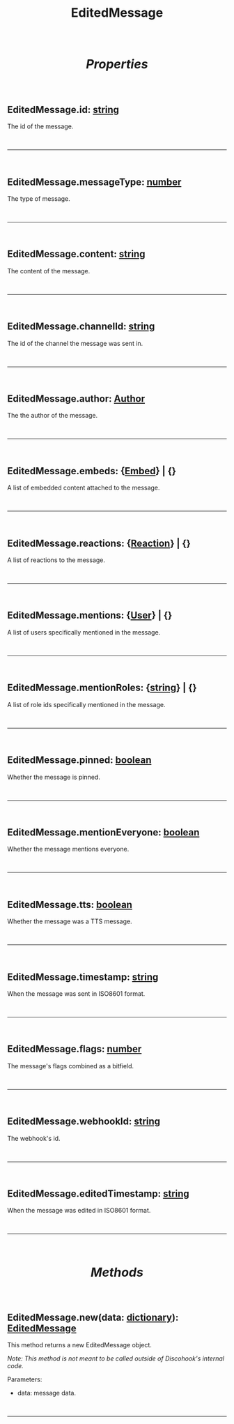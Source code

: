 # <p align = "center">**EditedMessage**</p>

<br>

# <p align = "center">*Properties*</p>

<br>

## **EditedMessage.id**: [string](https://create.roblox.com/docs/scripting/luau/strings)
The id of the message.

<br>
<hr>
<br>

## **EditedMessage.messageType**: [number](https://create.roblox.com/docs/scripting/luau/numbers)
The type of message.

<br>
<hr>
<br>

## **EditedMessage.content**: [string](https://create.roblox.com/docs/scripting/luau/strings)
The content of the message.

<br>
<hr>
<br>

## **EditedMessage.channelId**: [string](https://create.roblox.com/docs/scripting/luau/strings)
The id of the channel the message was sent in.

<br>
<hr>
<br>

## **EditedMessage.author**: [Author](/docs/Author.md)
The the author of the message.

<br>
<hr>
<br>

## **EditedMessage.embeds**: {[Embed](/docs/Embed.md)} | {}
A list of embedded content attached to the message.

<br>
<hr>
<br>

## **EditedMessage.reactions**: {[Reaction](/docs/Reaction.md)} | {}
A list of reactions to the message.

<br>
<hr>
<br>

## **EditedMessage.mentions**: {[User](/docs/User.md)} | {}
A list of users specifically mentioned in the message.

<br>
<hr>
<br>

## **EditedMessage.mentionRoles**: {[string](https://create.roblox.com/docs/scripting/luau/strings)} | {}
A list of role ids specifically mentioned in the message.

<br>
<hr>
<br>

## **EditedMessage.pinned**: [boolean](https://create.roblox.com/docs/scripting/luau/booleans)
Whether the message is pinned.

<br>
<hr>
<br>

## **EditedMessage.mentionEveryone**: [boolean](https://create.roblox.com/docs/scripting/luau/booleans)
Whether the message mentions everyone.

<br>
<hr>
<br>

## **EditedMessage.tts**: [boolean](https://create.roblox.com/docs/scripting/luau/booleans)
Whether the message was a TTS message.

<br>
<hr>
<br>

## **EditedMessage.timestamp**: [string](https://create.roblox.com/docs/scripting/luau/strings)
When the message was sent in ISO8601 format.

<br>
<hr>
<br>

## **EditedMessage.flags**: [number](https://create.roblox.com/docs/scripting/luau/numbers)
The message's flags combined as a bitfield.

<br>
<hr>
<br>

## **EditedMessage.webhookId**: [string](https://create.roblox.com/docs/scripting/luau/strings)
The webhook's id.

<br>
<hr>
<br>

## **EditedMessage.editedTimestamp**: [string](https://create.roblox.com/docs/scripting/luau/strings)
When the message was edited in ISO8601 format.

<br>
<hr>
<br>

# <p align = "center">*Methods*</p>

<br>

## **EditedMessage.new**(data: [dictionary](https://create.roblox.com/docs/scripting/luau/tables#dictionaries)): [EditedMessage](/docs/EditedMessage.md)
This method returns a new EditedMessage object.

*Note: This method is not meant to be called outside of Discohook's internal code.*

Parameters:
- data: message data.

<br>
<hr>
<br>